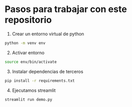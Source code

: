 # Pasos para trabajar con este repositorio

1. Crear un entorno virtual de python

```bash
python -m venv env
```
   
2. Activar entorno

```bash
source env/bin/activate
```

3. Instalar dependencias de terceros

```bash
pip install -r requirements.txt
```

4. Ejecutamos streamlit

```bash
streamlit run demo.py
```
